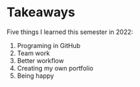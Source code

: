 # Takeaways

Five things I learned this semester in 2022:

1. Programing in GitHub
2. Team work
3. Better workflow
4. Creating my own portfolio
5. Being happy
